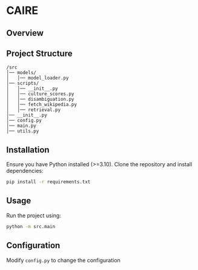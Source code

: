 # CAIRE

## Overview

## Project Structure
```
/src
│── models/
│   │── model_loader.py   
│── scripts/
│   │── __init__.py       
│   │── culture_scores.py 
│   │── disambiguation.py 
│   │── fetch_wikipedia.py
│   │── retrieval.py      
│── __init__.py           
│── config.py             
│── main.py               
│── utils.py              
```

## Installation
Ensure you have Python installed (>=3.10). Clone the repository and install dependencies:
```sh
pip install -r requirements.txt
```

## Usage
Run the project using:
```sh
python -m src.main
```

## Configuration
Modify `config.py` to change the configuration


